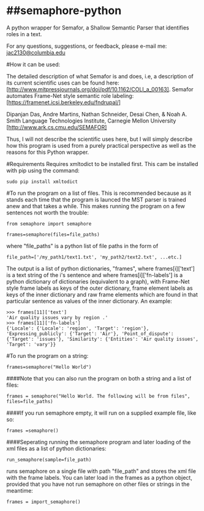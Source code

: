 ##semaphore-python
================

A python wrapper for Semafor, a Shallow Semantic Parser that identifies roles in a text.

For any questions, suggestions, or feedback, please e-mail me: jac2130@columbia.edu

#How it can be used:

The detailed description of what Semafor is and does, i.e, a description of its current scientific uses can be found here: [http://www.mitpressjournals.org/doi/pdf/10.1162/COLI_a_00163].
Semafor automates Frame-Net style semantic role labeling:
[https://framenet.icsi.berkeley.edu/fndrupal/]

Dipanjan Das, Andre Martins, Nathan Schneider, Desai Chen, & Noah A. Smith Language Technologies Institute, Carnegie Mellon University [http://www.ark.cs.cmu.edu/SEMAFOR]

Thus, I will not describe the scientific uses here, but I will simply describe how this program is used from a purely practical perspective as well as the reasons for this Python wrapper.

#Requirements
Requires xmltodict to be installed first. This cam be installed with pip using the command:

    sudo pip install xmltodict

#To run the program on a list of files.
This is recommended because as it stands each time that the program is launced the MST parser is trained anew and that takes a while. This makes running the program on a few sentences not worth the trouble:

    from semaphore import semaphore

    frames=semaphore(files=file_paths)

where "file_paths" is a python list of file paths in the form of

    file_path=['/my_path1/text1.txt', 'my_path2/text2.txt', ...etc.]

The output is a list of python dictionaries, "frames", where frames[i]['text'] is a text string of the i's sentence and where frames[i]['fn-labels'] is a python dictionary of dictionaries (equivalent to a graph), with Frame-Net style frame labels as keys of the outer dictionary, frame element labels as keys of the inner dictionary and raw frame elements which are found in that particular sentence as values of the inner dictionary. An example:

    >>> frames[11]['text']
    'Air quality issues vary by region .'
    >>> frames[11]['fn-labels']
    {'Locale': {'Locale': 'region', 'Target': 'region'},	'Expressing_publicly': {'Target': 'Air'}, 'Point_of_dispute': {'Target': 'issues'}, 'Similarity': {'Entities': 'Air quality issues', 'Target': 'vary'}}

#To run the program on a string:

	frames=semaphore("Hello World")

####Note that you can also run the program on both a string and a list of files:

    frames = semaphore("Hello World. The following will be from files", files=file_paths)

####If you run semaphore empty, it will run on a supplied example file, like so:

    frames =semaphore()

####Seperating running the semaphore program and later loading of the xml files as a list of python dictionaries:

    run_semaphore(sample=file_path)

runs semaphore on a single file with path "file_path" and stores the xml file with the frame labels. You can later load in the frames as a python object, provided that you have not run semaphore on other files or strings in the meantime:

    frames = import_semaphore()
